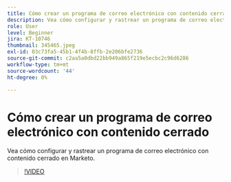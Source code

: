 ```yaml
---
title: Cómo crear un programa de correo electrónico con contenido cerrado
description: Vea cómo configurar y rastrear un programa de correo electrónico con contenido cerrado en Marketo.
role: User
level: Beginner
jira: KT-10746
thumbnail: 345465.jpeg
exl-id: 03c73fa5-45b1-4f4b-8ffb-2e206bfe2736
source-git-commit: c2aa5a0dbd22bb949a865f219e5ecbc2c96d6286
workflow-type: tm+mt
source-wordcount: '44'
ht-degree: 0%

---
```


# Cómo crear un programa de correo electrónico con contenido cerrado

Vea cómo configurar y rastrear un programa de correo electrónico con contenido cerrado en Marketo.

>[!VIDEO](https://video.tv.adobe.com/v/345465/?quality=12&learn=on)

